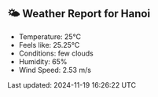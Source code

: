 <!-- WEATHER-START -->
## 🌤 Weather Report for Hanoi

- Temperature: 25°C
- Feels like: 25.25°C
- Conditions: few clouds
- Humidity: 65%
- Wind Speed: 2.53 m/s

Last updated: 2024-11-19 16:26:22 UTC
<!-- WEATHER-END -->
